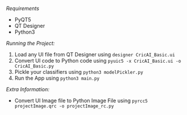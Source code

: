 *Requirements*

 - PyQT5
 - QT Designer
 - Python3

*Running the Project:*

1. Load any UI file from QT Designer using `designer CricAI_Basic.ui`
2. Convert UI code to Python code using `pyuic5 -x CricAI_Basic.ui -o CricAI_Basic.py`
3. Pickle your classifiers using `python3 modelPickler.py`
4. Run the App using `python3 main.py`

*Extra Information:*

 - Convert UI Image file to Python Image File using `pyrcc5 projectImage.qrc -o projectImage_rc.py`
